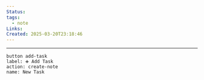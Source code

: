 ```yaml
---
Status: 
tags:
  - note
Links: 
Created: 2025-03-20T23:18:46
---
```

---

```metabind
button add-task
label: ➕ Add Task
action: create-note
name: New Task
```